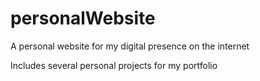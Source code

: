 # personalWebsite
A personal website for my digital presence on the internet

Includes several personal projects for my portfolio
